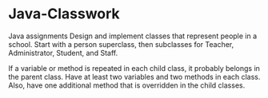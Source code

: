 # Java-Classwork
Java assignments
Design and implement classes that represent people in a school.  Start with a person superclass, then subclasses for Teacher, Administrator, Student, and Staff.  

If a variable or method is repeated in each child class, it probably belongs in the parent class.  Have at least two variables and two methods in each class.  Also, have one additional method that is overridden in the child classes.
